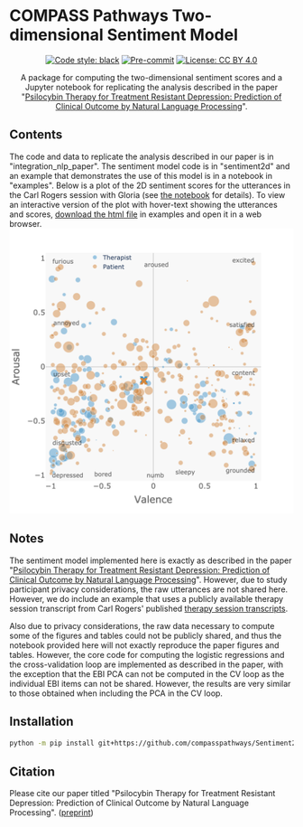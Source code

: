 # COMPASS Pathways Two-dimensional Sentiment Model

<div align="center">

[![Code style: black](https://img.shields.io/badge/code%20style-black-000000.svg)](https://github.com/psf/black)
[![Pre-commit](https://img.shields.io/badge/pre--commit-enabled-brightgreen?logo=pre-commit&logoColor=white)](https://github.com/compasspathways/Sentiment2D/blob/main/.pre-commit-config.yaml)
[![License: CC BY 4.0](https://img.shields.io/badge/License-CC_BY_4.0-lightgrey.svg)](https://creativecommons.org/licenses/by/4.0/)

A package for computing the two-dimensional sentiment scores and a Jupyter notebook for replicating the analysis described in the paper "[Psilocybin Therapy for Treatment Resistant Depression: Prediction of Clinical Outcome by Natural Language Processing](https://psyarxiv.com/kh3cx/)".

</div>

## Contents
The code and data to replicate the analysis described in our paper is in "integration_nlp_paper". The sentiment model code is in "sentiment2d" and an example that demonstrates the use of this model is in a notebook in "examples". Below is a plot of the 2D sentiment scores for the utterances in the Carl Rogers session with Gloria (see [the notebook](./examples/compute_sentiment.ipynb) for details). To view an interactive version of the plot with hover-text showing the utterances and scores, [download the html file](https://raw.githubusercontent.com/compasspathways/Sentiment2D/main/examples/sentiment.html) in examples and open it in a web browser.
![sentiment plot](./examples/sentiment.png)

## Notes
The sentiment model implemented here is exactly as described in the paper "[Psilocybin Therapy for Treatment Resistant Depression: Prediction of Clinical Outcome by Natural Language Processing](https://psyarxiv.com/kh3cx/)". However, due to study participant privacy considerations, the raw utterances are not shared here. However, we do include an example that uses a publicly available therapy session transcript from Carl Rogers' published [therapy session transcripts](https://anamartinspsicoterapiaacp.files.wordpress.com/2016/04/brodley-transcripts-of-carl-rogers-therapy-sessions.pdf).

Also due to privacy considerations, the raw data necessary to compute some of the figures and tables could not be publicly shared, and thus the notebook provided here will not exactly reproduce the paper figures and tables. However, the core code for computing the logistic regressions and the cross-validation loop are implemented as described in the paper, with the exception that the EBI PCA can not be computed in the CV loop as the individual EBI items can not be shared. However, the results are very similar to those obtained when including the PCA in the CV loop.

## Installation

```bash
python -m pip install git+https://github.com/compasspathways/Sentiment2D
```

## Citation

Please cite our paper titled "Psilocybin Therapy for Treatment Resistant Depression: Prediction of Clinical Outcome by Natural Language Processing". ([preprint](https://psyarxiv.com/kh3cx/))
